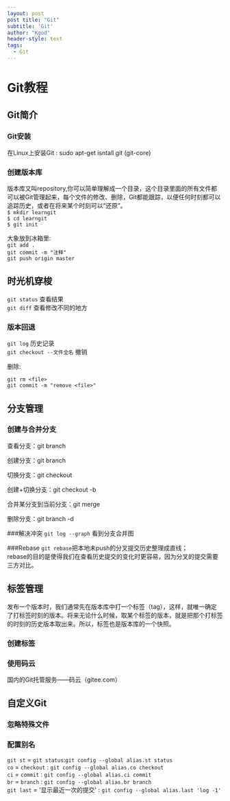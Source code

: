 ```yaml
--- 
layout: post
post title: "Git" 
subtitle: 'Git' 
author: "Kgod" 
header-style: text 
tags: 
  - Git 
---
```

# Git教程
## Git简介
### Git安装
在Linux上安装Git : sudo apt-get isntall git (git-core)

### 创建版本库
版本库又叫repository,你可以简单理解成一个目录，这个目录里面的所有文件都可以被Git管理起来，每个文件的修改、删除，Git都能跟踪，以便任何时刻都可以追踪历史，或者在将来某个时刻可以“还原”。  
`$ mkdir learngit`  
`$ cd learngit`  
`$ git init`

大象放到冰箱里:  
`git add .`  
`git commit -m "注释"`  
`git push origin master`  

## 时光机穿梭  
`git status` 查看结果  
`git diff` 查看修改不同的地方  

### 版本回退  
`git log` 历史记录  
`git checkout --文件全名` 撤销  

删除:
```
git rm <file>
git commit -m "remove <file>"
```



## 分支管理
### 创建与合并分支
查看分支：git branch  

创建分支：git branch <name>  

切换分支：git checkout <name>  

创建+切换分支：git checkout -b <name>  

合并某分支到当前分支：git merge <name>  

删除分支：git branch -d <name>  

###解决冲突
`git log --graph` 看到分支合并图  

###Rebase
`git rebase`把本地未push的分叉提交历史整理成直线；  
rebase的目的是使得我们在查看历史提交的变化时更容易，因为分叉的提交需要三方对比。

## 标签管理
发布一个版本时，我们通常先在版本库中打一个标签（tag），这样，就唯一确定了打标签时刻的版本。将来无论什么时候，取某个标签的版本，就是把那个打标签的时刻的历史版本取出来。所以，标签也是版本库的一个快照。
### 创建标签
### 使用码云
国内的Git托管服务——码云（gitee.com）  

## 自定义Git
### 忽略特殊文件
### 配置别名
`git st` = `git status`:`git config --global alias.st status`  
`co` = `checkout` : `git config --global alias.co checkout`  
`ci` = `commit` : `git config --global alias.ci commit`  
`br` = `branch` : `git config --global alias.br branch`  
`git last` = '显示最近一次的提交' : `git config --global alias.last 'log -1'`  

